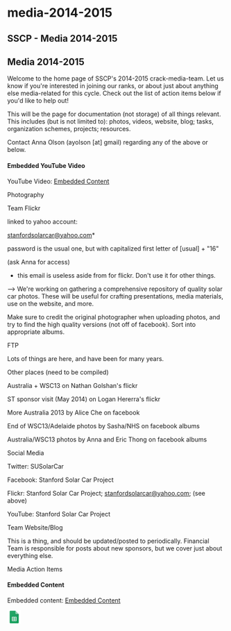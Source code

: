 # media-2014-2015

## SSCP - Media 2014-2015

## Media 2014-2015

Welcome to the home page of SSCP's 2014-2015 crack-media-team. Let us know if you're interested in joining our ranks, or about just about anything else media-related for this cycle. Check out the list of action items below if you'd like to help out!&#x20;

This will be the page for documentation (not storage) of all things relevant. This includes (but is not limited to): photos, videos, website, blog; tasks, organization schemes, projects; resources.

Contact Anna Olson (ayolson \[at] gmail) regarding any of the above or below.

#### Embedded YouTube Video

YouTube Video: [Embedded Content](https://www.youtube.com/watch?v=JYWnNLxk-Ds)

Photography&#x20;

Team Flickr

linked to yahoo account:

stanfordsolarcar@yahoo.com\*

password is the usual one, but with capitalized first letter of \[usual] + "16"

(ask Anna for access)

* this email is useless aside from for flickr. Don't use it for other things.

\--> We're working on gathering a comprehensive repository of quality solar car photos. These will be useful for crafting presentations, media materials, use on the website, and more.&#x20;

Make sure to credit the original photographer when uploading photos, and try to find the high quality versions (not off of facebook). Sort into appropriate albums.&#x20;

FTP

Lots of things are here, and have been for many years.&#x20;

Other places (need to be compiled)

Australia + WSC13 on Nathan Golshan's flickr

ST sponsor visit (May 2014) on Logan Hererra's flickr

More Australia 2013 by Alice Che on facebook

End of WSC13/Adelaide photos by Sasha/NHS on facebook albums

Australia/WSC13 photos by Anna and Eric Thong on facebook albums

Social Media

Twitter: SUSolarCar

Facebook: Stanford Solar Car Project

Flickr: Stanford Solar Car Project; stanfordsolarcar@yahoo.com; (see above)

YouTube: Stanford Solar Car Project

Team Website/Blog

This is a thing, and should be updated/posted to periodically. Financial Team is responsible for posts about new sponsors, but we cover just about everything else.&#x20;

Media Action Items

#### Embedded Content

Embedded content: [Embedded Content](media-2014-2015.md)

![](../../../assets/sheets_32dp.png)
